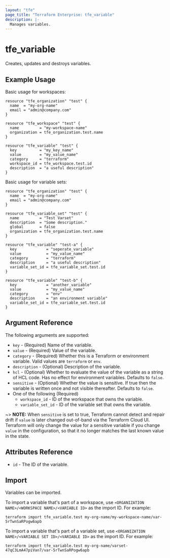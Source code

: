 ```yaml
---
layout: "tfe"
page_title: "Terraform Enterprise: tfe_variable"
description: |-
  Manages variables.
---
```


# tfe_variable

Creates, updates and destroys variables.

## Example Usage

Basic usage for workspaces:

```hcl
resource "tfe_organization" "test" {
  name  = "my-org-name"
  email = "admin@company.com"
}

resource "tfe_workspace" "test" {
  name         = "my-workspace-name"
  organization = tfe_organization.test.name
}

resource "tfe_variable" "test" {
  key          = "my_key_name"
  value        = "my_value_name"
  category     = "terraform"
  workspace_id = tfe_workspace.test.id
  description  = "a useful description"
}
```

Basic usage for variable sets:

```hcl
resource "tfe_organization" "test" {
  name  = "my-org-name"
  email = "admin@company.com"
}

resource "tfe_variable_set" "test" {
  name         = "Test Varset"
  description  = "Some description."
  global       = false
  organization = tfe_organization.test.name
}

resource "tfe_variable" "test-a" {
  key             = "seperate_variable"
  value           = "my_value_name"
  category        = "terraform"
  description     = "a useful description"
  variable_set_id = tfe_variable_set.test.id
}

resource "tfe_variable" "test-b" {
  key             = "another_variable"
  value           = "my_value_name"
  category        = "env"
  description     = "an environment variable"
  variable_set_id = tfe_variable_set.test.id
}
```

## Argument Reference

The following arguments are supported:

* `key` - (Required) Name of the variable.
* `value` - (Required) Value of the variable.
* `category` - (Required) Whether this is a Terraform or environment variable.
  Valid values are `terraform` or `env`.
* `description` - (Optional) Description of the variable.
* `hcl` - (Optional) Whether to evaluate the value of the variable as a string
  of HCL code. Has no effect for environment variables. Defaults to `false`.
* `sensitive` - (Optional) Whether the value is sensitive. If true then the
variable is written once and not visible thereafter. Defaults to `false`.
* One of the following (Required)
    * `workspace_id` - ID of the workspace that owns the variable.
    * `variable_set_id` - ID of the variable set that owns the variable.

~> **NOTE:** When `sensitive` is set to true, Terraform cannot detect and repair
drift if `value` is later changed out-of-band via the Terraform Cloud UI.
Terraform will only change the value for a sensitive variable if you change
`value` in the configuration, so that it no longer matches the last known value
in the state.

## Attributes Reference

* `id` - The ID of the variable.

## Import

Variables can be imported.

To import a variable that's part of a workspace, use
`<ORGANIZATION NAME>/<WORKSPACE NAME>/<VARIABLE ID>` as the import ID. For
example:

```shell
terraform import tfe_variable.test my-org-name/my-workspace-name/var-5rTwnSaRPogw6apb
```

To import a variable that's part of a variable set, use
`<ORGANIZATION NAME>/<VARIABLE SET ID>/<VARIABLE ID>` as the import ID. For
example:

```shell
terraform import tfe_variable.test my-org-name/varset-47qC3LmA47piVan7/var-5rTwnSaRPogw6apb
```
